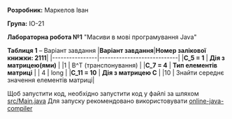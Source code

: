 **Розробник:** Маркелов Іван

**Група:** ІО-21

**Лабораторна робота №1** "Масиви в мові програмування Java"

**Таблиця 1** – Варіант завдання
|**Варіант завдання**|**Номер залікової книжки: 2111**|
|----------------|----------------------------|
|**C_5 = 1**         | **Дія з матрицею(ями)**        |
|1               | B^T (транспонування)       |
|**C_7 = 4**         | **Тип елементів матриці**      |
| 4              | long                       |
|**C_11 = 10**       | **Дія з матрицею С**           |
|10              | Знайти середнє значення елементів матриці|

Щоб запустити код, необхідно запустити код у файлі за шляхом [src/Main.java](src/Main.java)
Для запуску рекомендовано використовувати [online-java-compiler](https://www.jdoodle.com/online-java-compiler)
